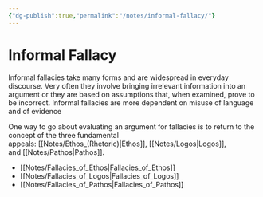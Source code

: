 ```yaml
---
{"dg-publish":true,"permalink":"/notes/informal-fallacy/"}
---
```



# Informal Fallacy

Informal fallacies take many forms and are widespread in everyday discourse. Very often they involve bringing irrelevant information into an argument or they are based on assumptions that, when examined, prove to be incorrect. Informal fallacies are more dependent on misuse of language and of evidence

One way to go about evaluating an argument for fallacies is to return to the concept of the three fundamental appeals: [[Notes/Ethos_(Rhetoric)\|Ethos]], [[Notes/Logos\|Logos]], and [[Notes/Pathos\|Pathos]].

- [[Notes/Fallacies_of_Ethos\|Fallacies_of_Ethos]]
- [[Notes/Fallacies_of_Logos\|Fallacies_of_Logos]]
- [[Notes/Fallacies_of_Pathos\|Fallacies_of_Pathos]]

